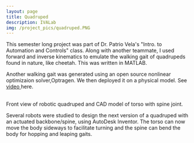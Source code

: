 ```yaml
---
layout: page
title: Quadruped
description: IVALab
img: /project_pics/quadruped.PNG
---
```


This semester long project was part of Dr. Patrio Vela's "Intro. to Automation and Controls" class.
Along with another teammate, I used forward and inverse kinematics to emulate the walking gait of quadrupeds
found in nature, like cheetah. This was written in MATLAB.

Another walking gait was generated using an open source nonlinear optimizaion solver,Optragen. We then
deployed it on a physical model. See <a href="https://www.youtube.com/watch?v=9Xl9mlDTPZg" target="blank"> video </a> here.

<div class="img_row">
	<img class="col one" src="{{ site.baseurl }}/project_pics/cat_front.png" alt="" title="Front view"/>
	<img class="col two" src="{{ site.baseurl }}/project_pics/torso.jpg" alt="" title="3D CAD model"/>
</div>
<div class="col three caption">
	Front view of robotic quadruped and CAD model of torso with spine joint.
</div>

Several robots were studied to design the next version of a quadruped with an actuated backbone/spine,
using AutoDesk Inventor. The torso can now move the body sideways to facilitate turning and the spine
can bend the body for hopping and leaping gaits.  
